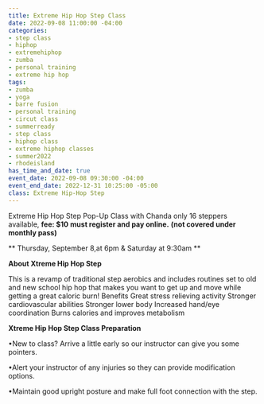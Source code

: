 ```yaml
---
title: Extreme Hip Hop Step Class
date: 2022-09-08 11:00:00 -04:00
categories:
- step class
- hiphop
- extremehiphop
- zumba
- personal training
- extreme hip hop
tags:
- zumba
- yoga
- barre fusion
- personal training
- circut class
- summerready
- step class
- hiphop class
- extreme hiphop classes
- summer2022
- rhodeisland
has_time_and_date: true
event_date: 2022-09-08 09:30:00 -04:00
event_end_date: 2022-12-31 10:25:00 -05:00
class: Extreme Hip-Hop Step
---
```


Extreme Hip Hop Step Pop-Up Class with Chanda
only 16 steppers available, **fee: $10**
**must register and pay online.** 
**(not covered under monthly pass)**
  
** Thursday, September 8,at 6pm & Saturday at 9:30am **

**About Xtreme Hip Hop Step**

This is a revamp of traditional step aerobics and includes routines set to old and new school hip hop that makes you want to get up and move while getting a great caloric burn!
Benefits
Great stress relieving activity
Stronger cardiovascular abilities
Stronger lower body
Increased hand/eye coordination
Burns calories and improves metabolism

**Xtreme Hip Hop Step Class Preparation**

•New to class? Arrive a little early so our instructor can give you some pointers.

•Alert your instructor of any injuries so they can provide modification options.

•Maintain good upright posture and make full foot connection with the step.